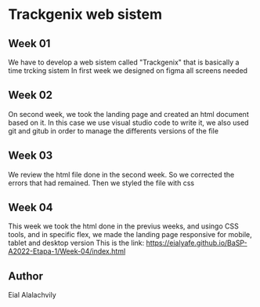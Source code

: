 # Trackgenix web sistem

## Week 01
We have to develop a web sistem called "Trackgenix" that is basically a time trcking sistem
In first week we designed on figma all screens needed

## Week 02
On second week, we took the landing page and created an html document based on it. In this case we use visual studio code to write it, we also used git and gitub in order to manage the differents versions of the file

## Week 03
We review the html file done in the second week. So we corrected the errors that had remained. Then we styled the file with css

## Week 04
This week we took the html done in the previus weeks, and usingo CSS tools, and in specific flex, we made the landing page responsive for mobile, tablet and desktop version
This is the link:
    https://eialyafe.github.io/BaSP-A2022-Etapa-1/Week-04/index.html

## Author
Eial Alalachvily